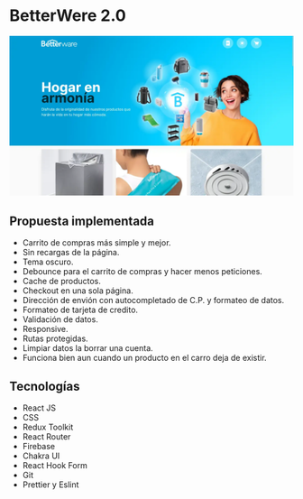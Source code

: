 # BetterWere 2.0

![Sample App Image](./screen.webp)

## Propuesta implementada

- Carrito de compras más simple y mejor.
- Sin recargas de la página.
- Tema oscuro.
- Debounce para el carrito de compras y hacer menos peticiones.
- Cache de productos.
- Checkout en una sola página.
- Dirección de envión con autocompletado de C.P. y formateo de datos.
- Formateo de tarjeta de credito.
- Validación de datos.
- Responsive.
- Rutas protegidas.
- Limpiar datos la borrar una cuenta.
- Funciona bien aun cuando un producto en el carro deja de existir.

## Tecnologías

- React JS
- CSS
- Redux Toolkit
- React Router
- Firebase
- Chakra UI
- React Hook Form
- Git
- Prettier y Eslint
